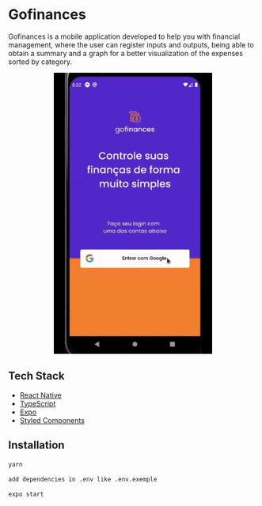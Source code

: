 # Gofinances

Gofinances is a mobile application developed to help you with financial management, where the user can register inputs and outputs, being able to obtain a summary and a graph for a better visualization of the expenses sorted by category.

<p align="center">
  <img alt="gofinances gif" src=".github/gofinances.gif" />
</p>

## Tech Stack

- [React Native](https://reactnative.dev/)
- [TypeScript](https://www.typescriptlang.org)
- [Expo](https://expo.io/)
- [Styled Components](https://styled-components.com/)

## Installation

```
yarn
```
```
add dependencies in .env like .env.exemple
```
```
expo start 
```
    
